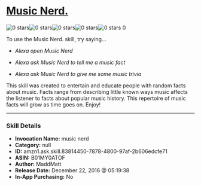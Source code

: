 # [Music Nerd.](http://alexa.amazon.com/#skills/amzn1.ask.skill.83814450-7878-4800-97af-2b606edcfe71)
![0 stars](../../images/ic_star_border_black_18dp_1x.png)![0 stars](../../images/ic_star_border_black_18dp_1x.png)![0 stars](../../images/ic_star_border_black_18dp_1x.png)![0 stars](../../images/ic_star_border_black_18dp_1x.png)![0 stars](../../images/ic_star_border_black_18dp_1x.png) 0

To use the Music Nerd. skill, try saying...

* *Alexa open Music Nerd*

* *Alexa ask Music Nerd to tell me a music fact*

* *Alexa ask Music Nerd to give me some music trivia*

This skill was created to entertain and educate people with random facts about music. Facts range from describing little known ways music affects the listener to facts about popular music history. This repertoire of music facts will grow as time goes on. Enjoy!

***

### Skill Details

* **Invocation Name:** music nerd
* **Category:** null
* **ID:** amzn1.ask.skill.83814450-7878-4800-97af-2b606edcfe71
* **ASIN:** B01MY0ATOF
* **Author:** MaddMatt
* **Release Date:** December 22, 2016 @ 05:19:38
* **In-App Purchasing:** No
